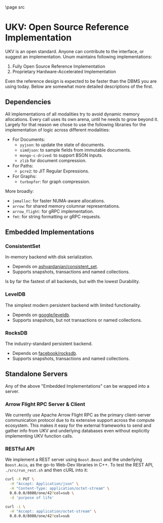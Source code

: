 \page src
# UKV: Open Source Reference Implementation

UKV is an open standard.
Anyone can contribute to the interface, or suggest an implementation.
Unum maintains following implementations:

1. Fully Open Source Reference Implementation
2. Proprietary Hardware-Accelerated Implementation

Even the reference design is expected to be faster than the DBMS you are using today.
Below are somewhat more detailed descriptions of the first.

## Dependencies

All implementations of all modalities try to avoid dynamic memory allocations.
Every call uses its own arena, until he needs to grow beyond it.
Largely for that reason we chose to use the following libraries for the implementation of logic across different modalities:

* For Documents:
  * `yyjson`: to update the state of documents.
  * `simdjson`: to sample fields from immutable documents.
  * `mongo-c-drived`: to support BSON inputs.
  * `zlib` for document compression.
* For Paths:
  * `pcre2`: to JIT Regular Expressions.
* For Graphs:
  * `turbopfor`: for graph compression.

More broadly:

* `jemalloc`: for faster NUMA-aware allocations.
* `arrow`: for shared memory columnar representations.
* `arrow_flight`: for gRPC implementation.
* `fmt`: for string formatting or gRPC requests.

## Embedded Implementations

### ConsistentSet

In-memory backend with disk serialization.

* Depends on [ashvardanian/consistent_set](github.com/ashvardanian/consistent_set).
* Supports snapshots, transactions and named collections.

Is by far the fastest of all backends, but with the lowest Durability.

### LevelDB

The simplest modern persistent backend with limited functionality.

* Depends on [google/leveldb](github.com/google/leveldb).
* Supports snapshots, but not transactions or named collections.

### RocksDB

The industry-standard persistent backend.

* Depends on [facebook/rocksdb](github.com/facebook/rocksdb).
* Supports snapshots, transactions and named collections.

## Standalone Servers

Any of the above "Embedded Implementations" can be wrapped into a server.

### Arrow Flight RPC Server & Client

We currently use Apache Arrow Flight RPC as the primary client-server communication protocol due to its extensive support across the compute ecosystem.
This makes it easy for the external frameworks to send and gather info from UKV and underlying databases even without explicitly implementing UKV function calls.

### RESTful API

We implement a REST server using `Boost.Beast` and the underlying `Boost.Asio`, as the go-to Web-Dev libraries in C++.
To test the REST API, `./src/run_rest.sh` and then cURL into it:

```sh
curl -X PUT \
  -H "Accept: Application/json" \
  -H "Content-Type: application/octet-stream" \
  0.0.0.0/8080/one/42?col=sub \
  -d 'purpose of life'

curl -i \
  -H "Accept: application/octet-stream" \
  0.0.0.0/8080/one/42?col=sub
```

